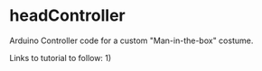 headController
==============

Arduino Controller code for a custom "Man-in-the-box" costume.

Links to tutorial to follow:
1)
